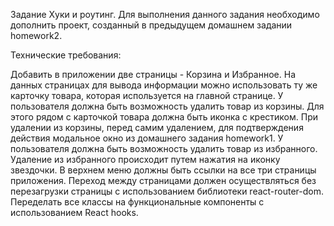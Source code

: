 Задание
Хуки и роутинг.
Для выполнения данного задания необходимо дополнить проект, созданный в предыдущем домашнем задании homework2.

Технические требования:

Добавить в приложении две страницы - Корзина и Избранное.
На данных страницах для вывода информации можно использовать ту же карточку товара, которая используется на главной странице.
У пользователя должна быть возможность удалить товар из корзины. Для этого рядом с карточкой товара должна быть иконка с крестиком. При удалении из корзины, перед самим удалением, для подтверждения действия модальное окно из домашнего задания homework1.
У пользователя должна быть возможность удалить товар из избранного. Удаление из избранного происходит путем нажатия на иконку звездочки.
В верхнем меню должны быть ссылки на все три страницы приложения.
Переход между страницами должен осуществляться без перезагрузки страницы с использованием библиотеки react-router-dom.
Переделать все классы на функциональные компоненты с использованием React hooks.
